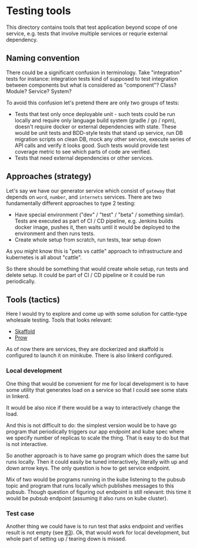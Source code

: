 # Testing tools

This directory contains tools that test application beyond scope of one service, e.g. tests that involve multiple services or requrie external dependency.

## Naming convention

There could be a significant confusion in terminology. Take "integration" tests for instance: integration tests kind of supposed to test integration between components but what is considered as "component"? Class? Module? Service? System?

To avoid this confusion let's pretend there are only two groups of tests:

* Tests that test only once deployable unit - such tests could be run locally and require only language build system (gradle / go / npm), doesn't require docker or external dependencies with state. These would be unit tests and BDD-style tests that stand up service, run DB migration scripts on clean DB, mock any other service, execute series of API calls and verify it looks good. Such tests would provide test coverage metric to see which parts of code are verified.
* Tests that need external dependencies or other services.

## Approaches (strategy)

Let's say we have our generator service which consist of `gateway` that depends on `word`, `number`, and `internets` services. There are two fundamentally different approaches to type 2 testing:

* Have special environment ("dev" / "test" / "beta" / something similar). Tests are executed as part of CI / CD pipeline, e.g. Jenkins builds docker image, pushes it, then waits until it would be deployed to the environment and then runs tests.
* Create whole setup from scratch, run tests, tear setup down

As you might know this is "pets vs cattle" approach to infrastructure and kubernetes is all about "cattle".

So there should be something that would create whole setup, run tests and delete setup. It could be part of CI / CD pipeline or it could be run periodically.

## Tools (tactics)

Here I would try to explore and come up with some solution for cattle-type wholesale testing. Tools that looks relevant:

* [Skaffold](https://skaffold.dev)
* [Prow](https://github.com/kubernetes/test-infra/tree/master/prow)

As of now there are services, they are dockerized and skaffold is configured to launch it on minikube. There is also linkerd configured.

### Local development

One thing that would be convenient for me for local development is to have some utility that generates load on a service so that I could see some stats in linkerd.

It would be also nice if there would be a way to interactively change the load.

And this is not difficult to do: the simplest version would be to have go program that periodically triggers our app endpoint and kube spec where we specify number of replicas to scale the thing. That is easy to do but that is not interactive.

So another approach is to have same go program which does the same but runs locally. Then it could easily be tuned interactively, literally with up and down arrow keys. The only question is how to get service endpoint.

Mix of two would be programs running in the kube listening to the pubsub topic and program that runs locally which publishes messages to this pubsub. Though question of figuring out endpoint is still relevant: this time it would be pubsub endpoint (assuming it also runs on kube cluster).

### Test case

Another thing we could have is to run test that asks endpoint and verifies result is not empty (see [#3](https://github.com/yb172/experiments/issues/3)). Ok, that would work for local development, but whole part of setting up / tearing down is missed.
